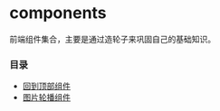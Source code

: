 # components
前端组件集合，主要是通过造轮子来巩固自己的基础知识。
### 目录
- [回到顶部组件](https://github.com/andyChenAn/components/blob/master/components/backToTop)
- [图片轮播组件](https://github.com/andyChenAn/components/blob/master/components/slider)